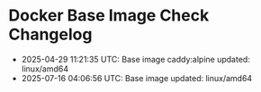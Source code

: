 # Docker Base Image Check Changelog

* 2025-04-29 11:21:35 UTC: Base image caddy:alpine updated: linux/amd64
* 2025-07-16 04:06:56 UTC: Base image updated: linux/amd64
